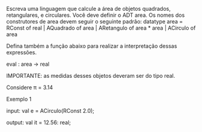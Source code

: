 Escreva uma linguagem que calcule a área de objetos quadrados, retangulares, e circulares. Você deve definir o ADT area. Os nomes dos construtores de area devem seguir o seguinte padrão:
datatype area = RConst of real | AQuadrado of area | ARetangulo of area * area | ACirculo of area

Defina também a função abaixo para realizar a interpretação dessas expressões.

eval : area -> real

IMPORTANTE: as medidas desses objetos deveram ser do tipo real.

Considere π = 3.14

Exemplo 1

input: val e = ACirculo(RConst 2.0);

output: val it = 12.56: real;
